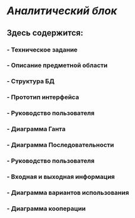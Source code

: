 # *Аналитический блок*
## Здесь содержится: 
### - Техническое задание
### - Описание предметной области
### - Структура БД
### - Прототип интерфейса
### - Руководство пользователя
### - Диаграмма Ганта
### - Диаграмма Последовательности
### - Руководство пользователя
### - Входная и выходная информация
### - Диаграмма вариантов использования
### - Диаграмма кооперации

